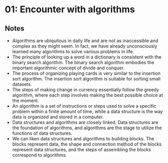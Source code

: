 # 01: Encounter with algorithms
## Notes
- Algorithms are ubiquitous in daily life and are not as inaccessible and complex as they might seem. In fact, we have already unconsciously learned many algorithms to solve various problems in life.
- The principle of looking up a word in a dictionary is consistent with the binary search algorithm. The binary search algorithm embodies the important algorithmic concept of divide and conquer.
- The process of organizing playing cards is very similar to the insertion sort algorithm. The insertion sort algorithm is suitable for sorting small datasets.
- The steps of making change in currency essentially follow the greedy algorithm, where each step involves making the best possible choice at the moment.
- An algorithm is a set of instructions or steps used to solve a specific problem within a finite amount of time, while a data structure is the way data is organized and stored in a computer.
- Data structures and algorithms are closely linked. Data structures are the foundation of algorithms, and algorithms are the stage to utilize the functions of data structures.
- We can liken data structures and algorithms to building blocks. The blocks represent data, the shape and connection method of the blocks represent data structures, and the steps of assembling the blocks correspond to algorithms.